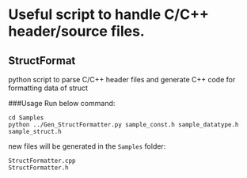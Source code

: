 # Useful script to handle C/C++ header/source files.

## StructFormat
python script to parse C/C++ header files and generate C++ code for formatting data of struct

###Usage
Run below command:
```
cd Samples
python ../Gen_StructFormatter.py sample_const.h sample_datatype.h sample_struct.h
```
new files will be generated in the `Samples` folder:
```
StructFormatter.cpp
StructFormatter.h
```
